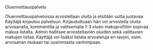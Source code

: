 Oluenreittauspalvelu

Oluenreittauspalveluissa arvostellaan oluita ja etsitään uutta juotavaa. Käyttäjä kirjautuu palveluun. Kirjauduttuaan hän voi arvostella oluita arvosanalla, kommentilla ja valitsemalla 1-3 oluen makuprofiiliin sopivaa makua listalta. Admin hallitsee arvosteltavien oluiden sekä valittavien makujen listaa. Käyttäjä voi lisäksi listata arvosteluja eri tavoin, esim. arvosanan mukaan tai uusimmasta vanhimpaan.

